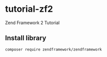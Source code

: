 # tutorial-zf2
Zend Framework 2 Tutorial

## Install library
    
    composer require zendframework/zendframework
